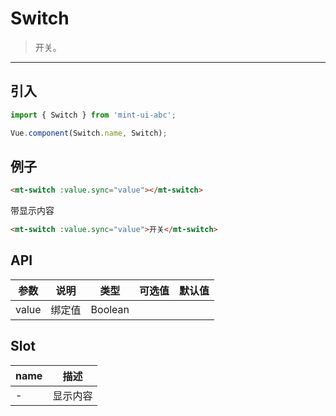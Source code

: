 # Switch

> 开关。

----------

## 引入

```javascript
import { Switch } from 'mint-ui-abc';

Vue.component(Switch.name, Switch);
```

## 例子

```html
<mt-switch :value.sync="value"></mt-switch>
```

带显示内容
```html
<mt-switch :value.sync="value">开关</mt-switch>
```

## API
| 参数 | 说明 | 类型 | 可选值 | 默认值 |
|------|-------|---------|-------|--------|
| value | 绑定值 | Boolean | | |

## Slot

| name | 描述 |
|------|--------|
| - | 显示内容 |
